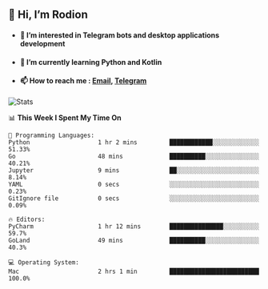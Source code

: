 ## 👋 Hi, I’m Rodion
- #### 👀 I’m interested in Telegram bots and desktop applications development
- #### 🌱 I’m currently learning Python and Kotlin
- #### 📫 How to reach me : [Email](mailto:me@lavn.ml), [Telegram](https://t.me/fast_geek)

![Stats](https://github-readme-stats.vercel.app/api?username=fast-geek&show_icons=true&theme=github_dark&hide_border=true&hide=issues&count_private=true&layout=compact)


<!--START_SECTION:waka-->
📊 **This Week I Spent My Time On** 

```text
💬 Programming Languages: 
Python                   1 hr 2 mins         ████████████░░░░░░░░░░░░░   51.33% 
Go                       48 mins             ██████████░░░░░░░░░░░░░░░   40.21% 
Jupyter                  9 mins              ██░░░░░░░░░░░░░░░░░░░░░░░   8.14% 
YAML                     0 secs              ░░░░░░░░░░░░░░░░░░░░░░░░░   0.23% 
GitIgnore file           0 secs              ░░░░░░░░░░░░░░░░░░░░░░░░░   0.09%

🔥 Editors: 
PyCharm                  1 hr 12 mins        ███████████████░░░░░░░░░░   59.7% 
GoLand                   49 mins             ██████████░░░░░░░░░░░░░░░   40.3%

💻 Operating System: 
Mac                      2 hrs 1 min         █████████████████████████   100.0%

```


<!--END_SECTION:waka-->
